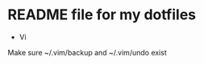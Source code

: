 README file for my dotfiles
==========================

* Vi

Make sure ~/.vim/backup and ~/.vim/undo exist
